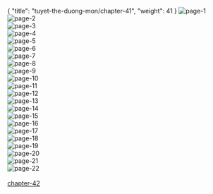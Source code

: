 { "title": "tuyet-the-duong-mon/chapter-41", "weight": 41 }
<img src="tuyet-the-duong-mon_0041_01-e3495c1f140a97484166c242ab8c6875.webp" alt="page-1" origin="http://storage.fshare.vn/Test-vechai/1434029640-Tuyet-The-Duong-Mon-Chap-40-ve-chai-02.jpg"><br/>
<img src="tuyet-the-duong-mon_0041_02-f03ecf199188e5d0ae6f4017067d63c3.webp" alt="page-2" origin="http://storage.fshare.vn/Test-vechai/1434029640-Tuyet-The-Duong-Mon-Chap-40-ve-chai-03.jpg"><br/>
<img src="tuyet-the-duong-mon_0041_03-72f2df29f6b3c74f8984181bec3c66d7.webp" alt="page-3" origin="http://storage.fshare.vn/Test-vechai/1434029640-Tuyet-The-Duong-Mon-Chap-40-ve-chai-04.jpg"><br/>
<img src="tuyet-the-duong-mon_0041_04-572922485bc9b0c98f4d8eec41c36c4d.webp" alt="page-4" origin="http://storage.fshare.vn/Test-vechai/1434029640-Tuyet-The-Duong-Mon-Chap-40-ve-chai-05.jpg"><br/>
<img src="tuyet-the-duong-mon_0041_05-595c374722d175a4fced5d26f5f87e38.webp" alt="page-5" origin="http://storage.fshare.vn/Test-vechai/1434029640-Tuyet-The-Duong-Mon-Chap-40-ve-chai-06.jpg"><br/>
<img src="tuyet-the-duong-mon_0041_06-9783c126f12c7fc63d234b1ea32a0d5f.webp" alt="page-6" origin="http://storage.fshare.vn/Test-vechai/1434029640-Tuyet-The-Duong-Mon-Chap-40-ve-chai-07.jpg"><br/>
<img src="tuyet-the-duong-mon_0041_07-9f9495058c714a659620cd5b1749680b.webp" alt="page-7" origin="http://storage.fshare.vn/Test-vechai/1434029640-Tuyet-The-Duong-Mon-Chap-40-ve-chai-08.jpg"><br/>
<img src="tuyet-the-duong-mon_0041_08-cf061e637981d7b4dd8d742eecea3656.webp" alt="page-8" origin="http://storage.fshare.vn/Test-vechai/1434029640-Tuyet-The-Duong-Mon-Chap-40-ve-chai-09.jpg"><br/>
<img src="tuyet-the-duong-mon_0041_09-f4f0122e6ae77b5128cf4810f9cc3230.webp" alt="page-9" origin="http://storage.fshare.vn/Test-vechai/1434029640-Tuyet-The-Duong-Mon-Chap-40-ve-chai-10.jpg"><br/>
<img src="tuyet-the-duong-mon_0041_10-6f220158a4e8fb6033fe108257acc8d1.webp" alt="page-10" origin="http://storage.fshare.vn/Test-vechai/1434029640-Tuyet-The-Duong-Mon-Chap-40-ve-chai-11.jpg"><br/>
<img src="tuyet-the-duong-mon_0041_11-3ae97a65b10b13bb4427e1e052e0fb13.webp" alt="page-11" origin="http://storage.fshare.vn/Test-vechai/1434029640-Tuyet-The-Duong-Mon-Chap-40-ve-chai-12.jpg"><br/>
<img src="tuyet-the-duong-mon_0041_12-044918d2276aae19f4f5f208da76ba6c.webp" alt="page-12" origin="http://storage.fshare.vn/Test-vechai/1434029640-Tuyet-The-Duong-Mon-Chap-40-ve-chai-13.jpg"><br/>
<img src="tuyet-the-duong-mon_0041_13-5a2036caecf160d907d342bf442829a8.webp" alt="page-13" origin="http://storage.fshare.vn/Test-vechai/1434029640-Tuyet-The-Duong-Mon-Chap-40-ve-chai-14.jpg"><br/>
<img src="tuyet-the-duong-mon_0041_14-841eb59363bfcc2fc49ce7ac2d2cad8e.webp" alt="page-14" origin="http://storage.fshare.vn/Test-vechai/1434029640-Tuyet-The-Duong-Mon-Chap-40-ve-chai-15.jpg"><br/>
<img src="tuyet-the-duong-mon_0041_15-f77b391dc15f0110a2973ee15afdda26.webp" alt="page-15" origin="http://storage.fshare.vn/Test-vechai/1434029640-Tuyet-The-Duong-Mon-Chap-40-ve-chai-16.jpg"><br/>
<img src="tuyet-the-duong-mon_0041_16-6de6f76dcf6dab3e038b645c73d0c55a.webp" alt="page-16" origin="http://storage.fshare.vn/Test-vechai/1434029640-Tuyet-The-Duong-Mon-Chap-40-ve-chai-17.jpg"><br/>
<img src="tuyet-the-duong-mon_0041_17-566c380a7e0bfda985ae73664a548a8e.webp" alt="page-17" origin="http://storage.fshare.vn/Test-vechai/1434029640-Tuyet-The-Duong-Mon-Chap-40-ve-chai-18.jpg"><br/>
<img src="tuyet-the-duong-mon_0041_18-9ecdebafab60ff039b15efc3062c980b.webp" alt="page-18" origin="http://storage.fshare.vn/Test-vechai/1434029640-Tuyet-The-Duong-Mon-Chap-40-ve-chai-19.jpg"><br/>
<img src="tuyet-the-duong-mon_0041_19-8a6ac19a31f0c75bc9b5e333fc1de1be.webp" alt="page-19" origin="http://storage.fshare.vn/Test-vechai/1434029640-Tuyet-The-Duong-Mon-Chap-40-ve-chai-20.jpg"><br/>
<img src="tuyet-the-duong-mon_0041_20-6635ce744a09a0d909355f93cd80dd92.webp" alt="page-20" origin="http://storage.fshare.vn/Test-vechai/1434029640-Tuyet-The-Duong-Mon-Chap-40-ve-chai-21.jpg"><br/>
<img src="tuyet-the-duong-mon_0041_21-0dbd9476532986c333d72b6756ac1123.webp" alt="page-21" origin="http://storage.fshare.vn/Test-vechai/1434029640-Tuyet-The-Duong-Mon-Chap-40-ve-chai-22.jpg"><br/>
<img src="tuyet-the-duong-mon_0041_22-fa57935b5482606ee452c228ef81d053.webp" alt="page-22" origin="http://storage.fshare.vn/Test-vechai/1434029640-Tuyet-The-Duong-Mon-Chap-40-ve-chai-23.jpg"><br/>
<br/><a class="nextchap" href="/tuyet-the-duong-mon/chapter-42">chapter-42</a>
